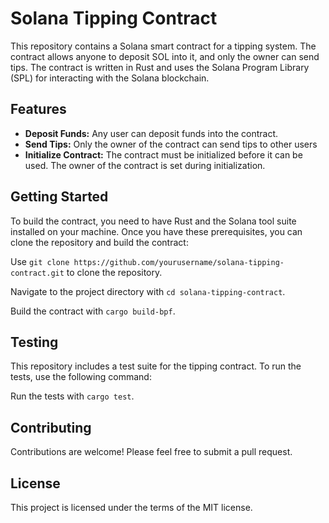 # Solana Tipping Contract

This repository contains a Solana smart contract for a tipping system. The contract allows anyone to deposit SOL into it, and only the owner can send tips. The contract is written in Rust and uses the Solana Program Library (SPL) for interacting with the Solana blockchain.

## Features

- **Deposit Funds:** Any user can deposit funds into the contract.
- **Send Tips:** Only the owner of the contract can send tips to other users
- **Initialize Contract:** The contract must be initialized before it can be used. The owner of the contract is set during initialization.

## Getting Started

To build the contract, you need to have Rust and the Solana tool suite installed on your machine. Once you have these prerequisites, you can clone the repository and build the contract:

Use `git clone https://github.com/yourusername/solana-tipping-contract.git` to clone the repository.

Navigate to the project directory with `cd solana-tipping-contract`.

Build the contract with `cargo build-bpf`.

## Testing

This repository includes a test suite for the tipping contract. To run the tests, use the following command:

Run the tests with `cargo test`.

## Contributing

Contributions are welcome! Please feel free to submit a pull request.

## License

This project is licensed under the terms of the MIT license.
